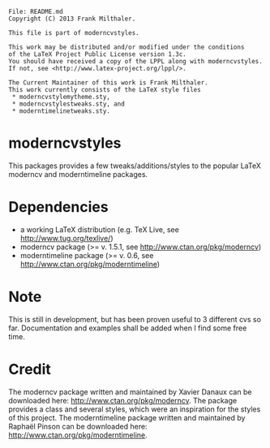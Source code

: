     File: README.md
    Copyright (C) 2013 Frank Milthaler.
    
    This file is part of moderncvstyles.
    
    This work may be distributed and/or modified under the conditions
    of the LaTeX Project Public License version 1.3c.
    You should have received a copy of the LPPL along with moderncvstyles.
    If not, see <http://www.latex-project.org/lppl/>.
    
    The Current Maintainer of this work is Frank Milthaler.
    This work currently consists of the LaTeX style files
     * moderncvstylemytheme.sty,
     * moderncvstylestweaks.sty, and
     * moderntimelinetweaks.sty.

moderncvstyles
==============
This packages provides a few tweaks/additions/styles to the popular LaTeX moderncv and moderntimeline packages.

Dependencies
==============
  * a working LaTeX distribution (e.g. TeX Live, see http://www.tug.org/texlive/)
  * moderncv package (>= v. 1.5.1, see http://www.ctan.org/pkg/moderncv)
  * moderntimeline package (>= v. 0.6, see http://www.ctan.org/pkg/moderntimeline)

Note
==============
This is still in development, but has been proven useful to 3 different cvs so far. Documentation and examples shall be added when I find some free time.

Credit
==============
The moderncv package written and maintained by Xavier Danaux can be downloaded here: http://www.ctan.org/pkg/moderncv.
The package provides a class and several styles, which were an inspiration for the styles of this project.
The moderntimeline package written and maintained by Raphaël Pinson can be downloaded here: http://www.ctan.org/pkg/moderntimeline.
